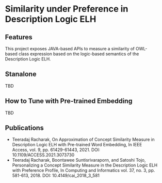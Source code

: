 # Similarity under Preference in Description Logic ELH

## Features
This project exposes JAVA-based APIs to measure a similarity of OWL-based class expression 
based on the logic-based semantics of the Description Logic ELH. 

## Stanalone
TBD

## How to Tune with Pre-trained Embedding
TBD

## Publications 

* Teeradaj Racharak, On Approximation of Concept Similarity Measure in Description Logic ELH with Pre-trained Word Embedding, In IEEE Access, vol. 9, pp. 61429-61443, 2021. DOI: 10.1109/ACCESS.2021.3073730
* Teeradaj Racharak, Boontawee Suntisrivaraporn, and Satoshi Tojo, Personalizing a Concept Similarity Measure in the Description Logic ELH with Preference Profile, In Computing and Informatics vol. 37, no. 3, pp. 581-613, 2018. DOI: 10.4149/cai_2018_3_581
